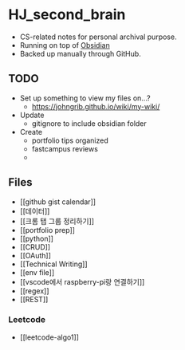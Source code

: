 # HJ_second_brain
- CS-related notes for personal archival purpose.
- Running on top of [Obsidian](https://obsidian.md/)
- Backed up manually through GitHub.

## TODO
- Set up something to view my files on...?
	- https://johngrib.github.io/wiki/my-wiki/
- Update
	- gitignore to include obsidian folder
- Create
	- portfolio tips organized
	- fastcampus reviews
	- 


## Files
- [[github gist calendar]]
- [[데이터]]
- [[크롬 탭 그룹 정리하기]]
- [[portfolio prep]]
- [[python]]
- [[CRUD]]
- [[OAuth]]
- [[Technical Writing]]
- [[env file]]
- [[vscode에서 raspberry-pi랑 연결하기]]
- [[regex]]
- [[REST]]

### Leetcode
- [[leetcode-algo1]]